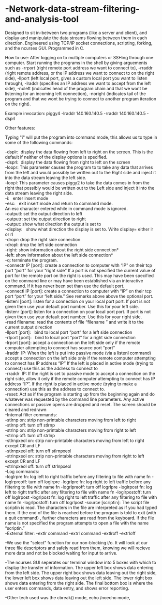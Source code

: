 # -Network-data-stream-filtering-and-analysis-tool
Designed to sit in-between two programs (like a server and client), and display and manipulate the data streams flowing between them in each direction. Engineered using TCP/IP socket connections, scripting, forking, and the ncurses GUI. Programmed in C.

How to use: 
After logging on to multiple computers or SSHing through one computer. Start running the programs in the shell by giving arguements such as -rrport (right remote port address we want to connect to), -rraddr (right remote address, or the IP address we want to connect to on the right side), -llport (left local port, gives a custom local port you want to listen through), -lraddr (specifies an IP address we want to accept from the left side), -noleft (indicates head of the program chain and that we wont be listening for an incoming left connection), -noright (indicates tail of the program and that we wont be trying to connect to another program iteration on the right).

Example invocation: piggy4 -lraddr 140.160.140.5 -rraddr 140.160.140.5 -dsprl




Other features:


Typing "i" will put the program into command mode, this allows us to type in some of the following commands:

-dsplr:  display the data flowing from left to right on the screen. This is the default if neither of the
display options is specified.  
-dsprl:  display the data flowing from right to left on the screen   
-loopr:  This parameter causes the program to to take any data that arrives from the left and would possibly be
written out to the Right side and inject it into the data stream leaving the left side.   
-loopl:   This parameter causes piggy2 to take the data comes in from the right that possibly would be written
out to the Left side and inject it into the data stream leaving the right side.  
-i:   enter insert mode   
-esc:   exit insert mode and return to command mode.   
An esc character entered while in command mode is ignored.   
-outputl:   set the output direction to left   
-outputr:   set the output direction to right  
-output:   show what direction the output is set to   
-display:   show what direction the display is set to. Write display= either lr or rl   
-dropr:   drop the right side connection   
-dropl:   drop the left side connection   
-right:   show information about the right side connection*   
-left:   show information about the left side connection*   
-q:   terminate the program.   
-connectr IP [port]:    create a connection to computer with “IP” on their tcp port
“port” for your “right side” If a port is not specified the current
value of port for the remote port on the right is used. This may
have been specified on the command line or may have been
established via an interactive command. If it has never been set
than use the default port.   
-connectl IP [port]:    create a connection to computer with “IP” on their tcp port
“port” for your “left side.” See remarks above above the
optional port.   
-listenl [port]:    listen for a connection on your local port port. If port is not
given then use your default port number. Use this for your left
side.   
-listenr [port]:    listen for a connection on your local port port. If port is not
given then use your default port number. Use this for your right
side.   
-read filename:    read the contents of file “filename ” and write it to the current
output direction   
-llport [port]:    bind to local port “port” for a left side connection  
-rlport [port]:    bind to local port “port” for a right side connection  
-lrport [port]:   accept a connection on the left side only if the remote computer
attempting to connect has source port “port”  
-lraddr  IP:   When the left is put into passive mode (via a listenl command)
accept a connection on the left side only if the remote computer
attempting to connect has IP address “IP” If the left is placed in
active mode (trying to connect) use this as the address to connect to   
-rraddr  IP:   If the right is set to passive mode to accept a connection on the
right side, allow it only if the remote computer attempting to
connect has IP address “IP”. If the right is placed in active mode
(trying to make a connection) use this as the address to connect to.   
-reset:   Act as if the program is starting up from the beginning again and
do whatever was requested by the command line parameters. Any
active connections or passive opens are dropped and reset. The
screen should be cleared and redrawn  
-Internal filter commands:   
-stlrnp on:   strip non-printable characters moving from left to right    
-stlrnp off:   turn off stlrnp  
-strlnp on:   strip non-printable characters moving from right to left  
-strlnp off:   turn off strlnp  
-stlrnpxeol on:   strip non-printable characters moving from left to right except CR and LF   
-stlrnpxeol off:   turn off stlrnpxeol   
-strlnpxeol on:   strip non-printable characters moving from right to left except CR and LF   
-strlnpxeol off:   turn off strlnpxeol   
-Log commands:  
-loglrpre fn:   log left to right traffic before any filtering to file with name fn
-loglrpreoff:   turn off loglrpre
-logrlpre fn:   log right to left traffic before any filtering to file with name fn
-logrlpreoff:   turn off logrlpre
-loglrpost fn:   log left to right traffic after any filtering to file with name fn
-loglrpostoff:   turn off loglrpost
-logrlpost fn:   log right to left traffic after any filtering to file with name fn
-logrlpostoff:   turn off logrlpost
-source [scriptin]:   The script file scriptin is read. The characters in the file are interpreted as if you had typed them. If the end of the file is reached before the program is told to exit (with a quit command) , further characters are read from the keyboard. If the file name is not specified the program attempts to open a file with the name “scriptin.”    
-External filter:
-extlr command
-extrl command
-extlroff
-extrloff


-We use the "select" function for our non-blocking i/o. It will look at our three file descriptors and safely read from them, knowing we will recieve more data and not be blocked waiting for input to arrive.

-The ncurses GUI seperates our terminal window into 5 boxes with which to display the transfer of information. The upper left box shows data entering from the left side. The upper right box shows data leaving out the right side, the lower left box shows data leaving out the left side. The lower right box shows data entering from the right side. The final bottom box is where the user enters commands, data entry, and shows error reporting.

-Other tech used was the cbreak() mode, echo /noecho mode,
